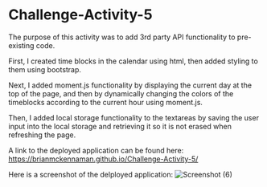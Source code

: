 # Challenge-Activity-5

The purpose of this activity was to add 3rd party API functionality to pre-existing code.

First, I created time blocks in the calendar using html, then added styling to them using bootstrap.

Next, I added moment.js functionality by displaying the current day at the top of the page, and then by dynamically changing the colors of the timeblocks according to the current hour using moment.js.

Then, I added local storage functionality to the textareas by saving the user input into the local storage and retrieving it so it is not erased when refreshing the page.

A link to the deployed application can be found here:
https://brianmckennaman.github.io/Challenge-Activity-5/

Here is a screenshot of the delployed application:
![Screenshot (6)](https://user-images.githubusercontent.com/107509704/183532445-8d257ee9-d4ee-47ce-80fc-eae4ff028ad3.png)
